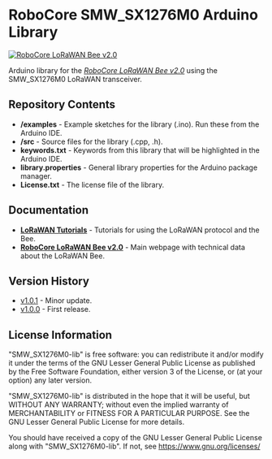 RoboCore SMW_SX1276M0 Arduino Library
=====================================

[![RoboCore LoRaWAN Bee v2.0](https://d229kd5ey79jzj.cloudfront.net/1239/images/1239_1_M.png)](https://www.robocore.net/loja/produtos/1239)

Arduino library for the [*RoboCore LoRaWAN Bee v2.0*](https://www.robocore.net/loja/produtos/1239) using the SMW_SX1276M0 LoRaWAN transceiver.

Repository Contents
-------------------

* **/examples** - Example sketches for the library (.ino). Run these from the Arduino IDE.
* **/src** - Source files for the library (.cpp, .h).
* **keywords.txt** - Keywords from this library that will be highlighted in the Arduino IDE.
* **library.properties** - General library properties for the Arduino package manager.
* **License.txt** - The license file of the library.

Documentation
-------------

* **[LoRaWAN Tutorials](https://www.robocore.net/tutoriais/internet-das-coisas/)** - Tutorials for using the LoRaWAN protocol and the Bee.
* **[RoboCore LoRaWAN Bee v2.0](https://www.robocore.net/loja/produtos/1239)** - Main webpage with technical data about the LoRaWAN Bee.

Version History
---------------

* [v1.0.1](https://github.com/RoboCore/RoboCore_SMW-SX1276M0) - Minor update.
* [v1.0.0](https://github.com/RoboCore/RoboCore_SMW-SX1276M0/releases/tag/v1.0.0) - First release.

License Information
-------------------

"SMW_SX1276M0-lib" is free software: you can redistribute it and/or modify it under the terms of the GNU Lesser General Public License as published by the Free Software Foundation, either version 3 of the License, or (at your option) any later version.

"SMW_SX1276M0-lib" is distributed in the hope that it will be useful, but WITHOUT ANY WARRANTY; without even the implied warranty of MERCHANTABILITY or FITNESS FOR A PARTICULAR PURPOSE. See the GNU Lesser General Public License for more details.

You should have received a copy of the GNU Lesser General Public License along with "SMW_SX1276M0-lib". If not, see <https://www.gnu.org/licenses/>

